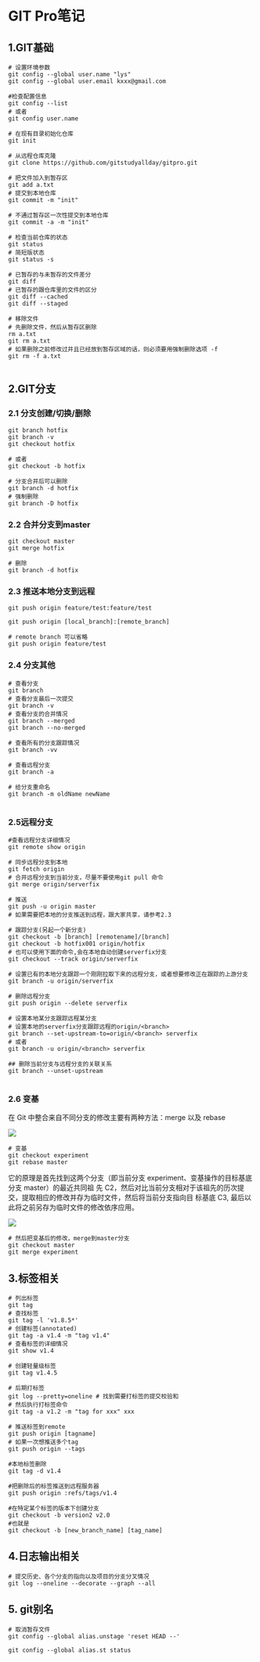 # GIT Pro笔记

## 1.GIT基础

```shell
# 设置环境参数
git config --global user.name "lys"
git config --global user.email kxxx@gmail.com

#检查配置信息
git config --list
# 或者
git config user.name

# 在现有目录初始化仓库
git init

# 从远程仓库克隆
git clone https://github.com/gitstudyallday/gitpro.git

# 把文件加入到暂存区
git add a.txt
# 提交到本地仓库
git commit -m "init"

# 不通过暂存区一次性提交到本地仓库
git commit -a -m "init"

# 检查当前仓库的状态
git status
# 简短版状态
git status -s

# 已暂存的与未暂存的文件差分
git diff
# 已暂存的跟仓库里的文件的区分
git diff --cached
git diff --staged

# 移除文件
# 先删除文件，然后从暂存区删除
rm a.txt
git rm a.txt
# 如果删除之前修改过并且已经放到暂存区域的话，则必须要用强制删除选项 -f
git rm -f a.txt


```





## 2.GIT分支

### 2.1 分支创建/切换/删除

```shell
git branch hotfix
git branch -v
git checkout hotfix

# 或者
git checkout -b hotfix

# 分支合并后可以删除
git branch -d hotfix
# 强制删除
git branch -D hotfix
```

### 2.2 合并分支到master

```shell
git checkout master
git merge hotfix

# 删除
git branch -d hotfix
```

### 2.3 推送本地分支到远程

```shell
git push origin feature/test:feature/test

git push origin [local_branch]:[remote_branch]

# remote branch 可以省略
git push origin feature/test
```

### 2.4 分支其他

```shell
# 查看分支
git branch
# 查看分支最后一次提交
git branch -v
# 查看分支的合并情况
git branch --merged
git branch --no-merged

# 查看所有的分支跟踪情况
git branch -vv

# 查看远程分支
git branch -a

# 给分支重命名
git branch -m oldName newName


```

### 2.5远程分支

```shell
#查看远程分支详细情况
git remote show origin

# 同步远程分支到本地
git fetch origin
# 合并远程分支到当前分支，尽量不要使用git pull 命令
git merge origin/serverfix

# 推送
git push -u origin master
# 如果需要把本地的分支推送到远程，跟大家共享，请参考2.3

# 跟踪分支(另起一个新分支)
git checkout -b [branch] [remotename]/[branch]
git checkout -b hotfix001 origin/hotfix
# 也可以使用下面的命令,会在本地自动创建serverfix分支
git checkout --track origin/serverfix

# 设置已有的本地分支跟踪一个刚刚拉取下来的远程分支，或者想要修改正在跟踪的上游分支
git branch -u origin/serverfix

# 删除远程分支
git push origin --delete serverfix 

# 设置本地某分支跟踪远程某分支
# 设置本地的serverfix分支跟踪远程的origin/<branch>
git branch --set-upstream-to=origin/<branch> serverfix
# 或者
git branch -u origin/<branch> serverfix

## 删除当前分支与远程分支的关联关系
git branch --unset-upstream


```

### 2.6 变基

在 Git 中整合来自不同分支的修改主要有两种方法：merge 以及 rebase 

![](a.png)

````shell
# 变基
git checkout experiment
git rebase master
````

它的原理是首先找到这两个分支（即当前分支 experiment、变基操作的目标基底分支 master）的最近共同祖
先 C2，然后对比当前分支相对于该祖先的历次提交，提取相应的修改并存为临时文件，然后将当前分支指向目
标基底 C3, 最后以此将之前另存为临时文件的修改依序应用。 

![](b.png)



```shell
# 然后把变基后的修改，merge到master分支
git checkout master
git merge experiment

```

## 3.标签相关

```shell
# 列出标签
git tag
# 查找标签
git tag -l 'v1.8.5*'
# 创建标签(annotated)
git tag -a v1.4 -m "tag v1.4"
# 查看标签的详细情况
git show v1.4

# 创建轻量级标签
git tag v1.4.5

# 后期打标签
git log --pretty=oneline # 找到需要打标签的提交校验和
# 然后执行打标签命令
git tag -a v1.2 -m "tag for xxx" xxx

# 推送标签到remote
git push origin [tagname]
# 如果一次想推送多个tag
git push origin --tags

#本地标签删除
git tag -d v1.4

#把删除后的标签推送到远程服务器
git push origin :refs/tags/v1.4

#在特定某个标签的版本下创建分支
git checkout -b version2 v2.0
#也就是
git checkout -b [new_branch_name] [tag_name]

```

## 4.日志输出相关

```shell
# 提交历史、各个分支的指向以及项目的分支分叉情况
git log --oneline --decorate --graph --all
```

## 5. git别名

```shell
# 取消暂存文件
git config --global alias.unstage 'reset HEAD --'

git config --global alias.st status
```



